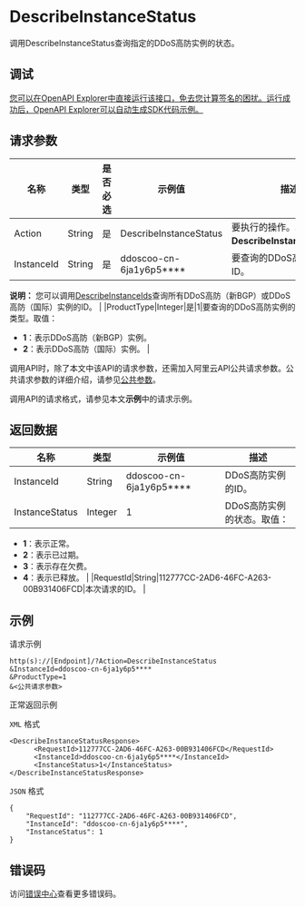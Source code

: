 # DescribeInstanceStatus

调用DescribeInstanceStatus查询指定的DDoS高防实例的状态。

## 调试

[您可以在OpenAPI Explorer中直接运行该接口，免去您计算签名的困扰。运行成功后，OpenAPI Explorer可以自动生成SDK代码示例。](https://api.aliyun.com/#product=ddoscoo&api=DescribeInstanceStatus&type=RPC&version=2020-01-01)

## 请求参数

|名称|类型|是否必选|示例值|描述|
|--|--|----|---|--|
|Action|String|是|DescribeInstanceStatus|要执行的操作。取值：**DescribeInstanceStatus**。 |
|InstanceId|String|是|ddoscoo-cn-6ja1y6p5\*\*\*\*|要查询的DDoS高防实例的ID。

 **说明：** 您可以调用[DescribeInstanceIds](~~157459~~)查询所有DDoS高防（新BGP）或DDoS高防（国际）实例的ID。 |
|ProductType|Integer|是|1|要查询的DDoS高防实例的类型。取值：

 -   **1**：表示DDoS高防（新BGP）实例。
-   **2**：表示DDoS高防（国际）实例。 |

调用API时，除了本文中该API的请求参数，还需加入阿里云API公共请求参数。公共请求参数的详细介绍，请参见[公共参数](~~157269~~)。

调用API的请求格式，请参见本文**示例**中的请求示例。

## 返回数据

|名称|类型|示例值|描述|
|--|--|---|--|
|InstanceId|String|ddoscoo-cn-6ja1y6p5\*\*\*\*|DDoS高防实例的ID。 |
|InstanceStatus|Integer|1|DDoS高防实例的状态。取值：

 -   **1**：表示正常。
-   **2**：表示已过期。
-   **3**：表示存在欠费。
-   **4**：表示已释放。 |
|RequestId|String|112777CC-2AD6-46FC-A263-00B931406FCD|本次请求的ID。 |

## 示例

请求示例

```
http(s)://[Endpoint]/?Action=DescribeInstanceStatus
&InstanceId=ddoscoo-cn-6ja1y6p5****
&ProductType=1
&<公共请求参数>
```

正常返回示例

`XML` 格式

```
<DescribeInstanceStatusResponse>
	  <RequestId>112777CC-2AD6-46FC-A263-00B931406FCD</RequestId>
	  <InstanceId>ddoscoo-cn-6ja1y6p5****</InstanceId>
	  <InstanceStatus>1</InstanceStatus>
</DescribeInstanceStatusResponse>
```

`JSON` 格式

```
{
    "RequestId": "112777CC-2AD6-46FC-A263-00B931406FCD",
    "InstanceId": "ddoscoo-cn-6ja1y6p5****",
    "InstanceStatus": 1
}
```

## 错误码

访问[错误中心](https://error-center.aliyun.com/status/product/ddoscoo)查看更多错误码。


